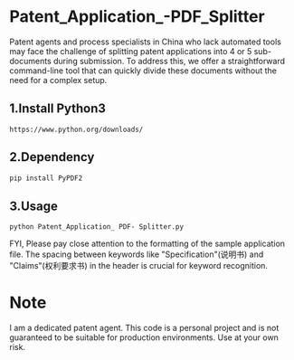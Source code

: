 # Patent_Application_-PDF_Splitter
Patent agents and process specialists in China who lack automated tools may face the challenge of splitting patent applications into 4 or 5 sub-documents during submission. To address this, we offer a straightforward command-line tool that can quickly divide these documents without the need for a complex setup.


## 1.Install Python3
```shell
https://www.python.org/downloads/
```
## 2.Dependency
```python
pip install PyPDF2
```
## 3.Usage
```shell
python Patent_Application_ PDF- Splitter.py
```
FYI, Please pay close attention to the formatting of the sample application file.
The spacing between keywords like "Specification"(说明书) and "Claims"(权利要求书) in the header is crucial for keyword recognition.

# Note
I am a dedicated patent agent. This code is a personal project and is not guaranteed to be suitable for production environments. Use at your own risk.
